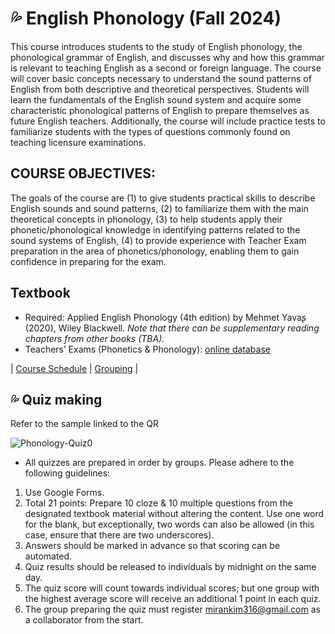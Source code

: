 # 💦 English Phonology (Fall 2024)

This course introduces students to the study of English phonology, the phonological grammar of English, and discusses why and how this grammar is relevant to teaching English as a second or foreign language. The course will cover basic concepts necessary to understand the sound patterns of English from both descriptive and theoretical perspectives. Students will learn the fundamentals of the English sound system and acquire some characteristic phonological patterns of English to prepare themselves as future English teachers. Additionally, the course will include practice tests to familiarize students with the types of questions commonly found on teaching licensure examinations.

## COURSE OBJECTIVES:

The goals of the course are (1) to give students practical skills to describe English sounds and sound patterns, (2) to familiarize them with the main theoretical concepts in phonology, (3) to help students apply their phonetic/phonological knowledge in identifying patterns related to the sound systems of English, (4) to provide experience with Teacher Exam preparation in the area of phonetics/phonology, enabling them to gain confidence in preparing for the exam.

## Textbook
+ Required: Applied English Phonology (4th edition) by Mehmet Yavaʂ (2020), Wiley Blackwell.
_Note that there can be supplementary reading chapters from other books (TBA)._
+ Teachers’ Exams (Phonetics & Phonology): [online database](https://mrkim21.github.io/appfolder/TCE.html)

| [Course Schedule](https://github.com/MK316/F2024/blob/main/Phonology/scheduleF24.md) | [Grouping](https://mrkim21.github.io/appfolder/grouping.html) | 

## 💦 Quiz making
Refer to the sample linked to the QR

![Phonology-Quiz0](https://github.com/user-attachments/assets/71597d16-b057-4e6e-925a-d63e695378bf)

+ All quizzes are prepared in order by groups. Please adhere to the following guidelines:
1. Use Google Forms.
2. Total 21 points: Prepare 10 cloze & 10 multiple questions from the designated textbook material without altering the content. Use one word for the blank, but exceptionally, two words can also be allowed (in this case, ensure that there are two underscores).
3. Answers should be marked in advance so that scoring can be automated.
4. Quiz results should be released to individuals by midnight on the same day.
5. The quiz score will count towards individual scores; but one group with the highest average score will receive an additional 1 point in each quiz.
6. The group preparing the quiz must register mirankim316@gmail.com as a collaborator from the start.
